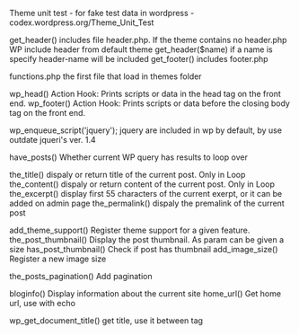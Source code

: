 Theme unit test  - for fake test data in wordpress - codex.wordpress.org/Theme_Unit_Test

get_header()        includes file header.php. If the theme contains no header.php WP include header from default theme
get_header($name)   if a name is specify header-name will be included 
get_footer()        includes footer.php 

functions.php   the first file that load in themes folder


wp_head()       Action Hook: Prints scripts or data in the head tag on the front end.
wp_footer()     Action Hook: Prints scripts or data before the closing body tag on the front end.

wp_enqueue_script('jquery');    jquery are included in wp by default, by use outdate jqueri's ver. 1.4


have_posts()    Whether current WP query has results to loop over
    
the_title()         dispaly or return title of the current post. Only in Loop
the_content()       dispaly or return content of the current post. Only in Loop
the_excerpt()       display first 55 characters of the current exerpt, or it can be added on admin page 
the_permalink()     dispaly the premalink of the current post

add_theme_support()     Register theme support for a given feature. 
the_post_thumbnail()    Display the post thumbnail. As param can be given a size
has_post_thumbnail()    Check if post has thumbnail
add_image_size()        Register a new image size

the_posts_pagination()      Add pagination

bloginfo()      Display information about the current site
home_url()      Get home url, use with echo


wp_get_document_title()             get title, use it between tag <title>
add_theme_support('title-tag');     delete <title> for using this hook 


register_nav_menus()   Registers navigation menu locations for a theme.
wp_nav_menu()       Displays a navigation menu
get_sidebar()       Load sidebar template. use with add_action('widget_init', 'my_func');
dynamic_sidebar()   Display dynamic sidebar.
is_active_sidebar()    Determines whether a sidebar is in use. 

the_custom_logo()       Displays a custom logo, linked to home.
has_custom_logo()       Determines whether the site has a custom logo.


/* -- Config -- */

define('FS_METHOD', 'direct'); Allow install plugins using filesystem instead of FTP parameters
define('DEBUG', false) default value false, so no errors are shown on page
